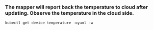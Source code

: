 ### The mapper will report back the temperature to cloud after updating. Observe the temperature in the cloud side.

```
kubectl get device temperature -oyaml -w
```